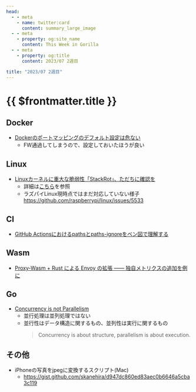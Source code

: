 ```yaml
---
head:
  - - meta
    - name: twitter:card
      content: summary_large_image
  - - meta
    - property: og:site_name
      content: This Week in Gorilla
  - - meta
    - property: og:title
      content: 2023/07 2週目

title: "2023/07 2週目"
---
```


# {{ $frontmatter.title }}

## Docker
- [Dockerのポートマッピングのデフォルト設定は危ない](https://jun-networks.hatenablog.com/entry/2023/07/03/190000)
	- FW通過してしまうので、設定しておいたほうが良い

## Linux
- [Linuxカーネルに重大な脆弱性「StackRot」、ただちに確認を](https://news.mynavi.jp/techplus/article/20230709-2722429/)
	- 詳細は[こちら](https://github.com/lrh2000/StackRot)を参照
	- ラズパイLinux現時点ではまだ対応していない様子 https://github.com/raspberrypi/linux/issues/5533

## CI
- [GitHub Actionsにおけるpathsとpaths-ignoreをベン図で理解する](https://qiita.com/nacam403/items/3e2a5df5e88ba20aa76a)

## Wasm
- [Proxy-Wasm + Rust による Envoy の拡張 ―― 独自メトリクスの追加を例に](https://blog.flatt.tech/entry/proxy-wasm)

## Go
- [Concurrency is not Parallelism](https://go.dev/talks/2012/waza.slide#1)
	- 並行処理は並列処理ではない
	- 並行性はデータ構造に関するもの、並列性は実行に関するもの
	  > Concurrency is about structure, parallelism is about execution.

## その他
- iPhoneの写真をjpegに変換するスクリプト(Mac)
	- https://gist.github.com/skanehira/d947dc860ed83aec0b6646a5cba3c119
